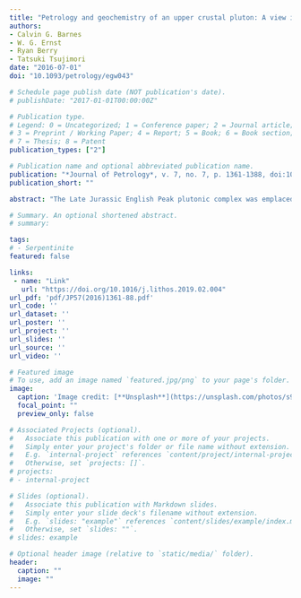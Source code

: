 ```yaml
---
title: "Petrology and geochemistry of an upper crustal pluton: A view into crustal-scale magmatism during arc to retro-arc transition"
authors:
- Calvin G. Barnes
- W. G. Ernst
- Ryan Berry
- Tatsuki Tsujimori
date: "2016-07-01"
doi: "10.1093/petrology/egw043"

# Schedule page publish date (NOT publication's date).
# publishDate: "2017-01-01T00:00:00Z"

# Publication type.
# Legend: 0 = Uncategorized; 1 = Conference paper; 2 = Journal article;
# 3 = Preprint / Working Paper; 4 = Report; 5 = Book; 6 = Book section;
# 7 = Thesis; 8 = Patent
publication_types: ["2"]

# Publication name and optional abbreviated publication name.
publication: "*Journal of Petrology*, v. 7, no. 7, p. 1361-1388, doi:10.1093/petrology/egw043"
publication_short: ""

abstract: "The Late Jurassic English Peak plutonic complex was emplaced in an upper crustal retro-arc setting in the central Klamath Mountains province, northern California. Emplacement of the main, central pluton was preceded by intrusion of two satellite bodies: the Uncles Creek pluton crystallized from H 2 O-rich quartz dioritic magma with hornblende as the liquidus mafic phase; in contrast, the Heiney Bar pluton is a c. 2·5 km diameter body zoned from gabbro to granodiorite. Al-in-hornblende barometry from these two plutons indicates a stage of magma storage at c. 600–500 MPa. The central English Peak pluton is a c. 15 km diameter body composed of early and late stages. Early stage rocks range from gabbro to tonalite, with variable proportions of augite, orthopyroxene, hornblende and biotite. The early stage lacks discernible zoning and rock types vary at the outcrop scale. This diversity is reflected in bulk-rock compositions, which do not form a compositional array. The late-stage intrusion consists of three concentric units that are zoned from outer, more mafic rocks (quartz diorite, tonalite, quartz monzodiorite) to inner, compositionally evolved rocks (granodiorite and granite). Late-stage samples plot in smooth, typically linear arrays for most major and trace elements. Al-in-hornblende pressures indicate that late-stage hornblende cores grew in a reservoir at c. 400 MPa and that rims grew at the level of final emplacement (c. 250 MPa). The mid-crustal reservoir was the site of late-stage magma evolution, including episodic magma mixing. Oxygen and Sr isotopes indicate initial evolution of English Peak pluton magmas in a deep crustal region of mixing, assimilation, storage, and homogenization (MASH zone), where they were contaminated by metasedimentary rocks. Thus, the English Peak pluton represents a crustal-scale system, with mantle-derived magmas that differentiated near the Moho, storage and crystallization of satellite-pluton magmas in the middle crust (c. 600–500 MPa), development of a large, episodically recharged, magma chamber in the upper middle crust (c. 400 MPa) and final emplacement in the upper crust."

# Summary. An optional shortened abstract.
# summary: 

tags: 
# - Serpentinite
featured: false

links:
 - name: "Link"
   url: "https://doi.org/10.1016/j.lithos.2019.02.004"
url_pdf: 'pdf/JP57(2016)1361-88.pdf'
url_code: ''
url_dataset: ''
url_poster: ''
url_project: ''
url_slides: ''
url_source: ''
url_video: ''

# Featured image
# To use, add an image named `featured.jpg/png` to your page's folder. 
image: 
  caption: 'Image credit: [**Unsplash**](https://unsplash.com/photos/s9CC2SKySJM)'
  focal_point: ""
  preview_only: false

# Associated Projects (optional).
#   Associate this publication with one or more of your projects.
#   Simply enter your project's folder or file name without extension.
#   E.g. `internal-project` references `content/project/internal-project/index.md`.
#   Otherwise, set `projects: []`.
# projects:
# - internal-project

# Slides (optional).
#   Associate this publication with Markdown slides.
#   Simply enter your slide deck's filename without extension.
#   E.g. `slides: "example"` references `content/slides/example/index.md`.
#   Otherwise, set `slides: ""`.
# slides: example

# Optional header image (relative to `static/media/` folder).
header:
  caption: ""
  image: ""
---
```

